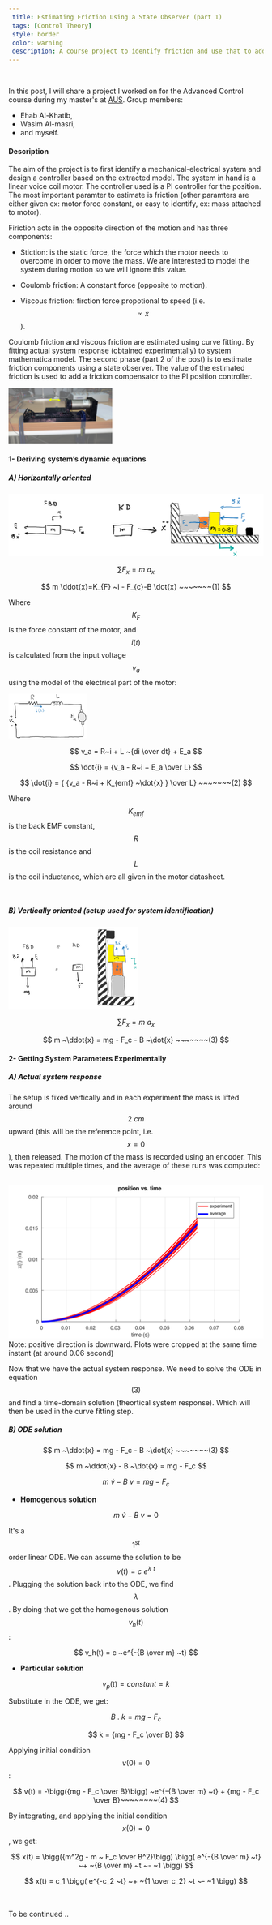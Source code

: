 ```yaml
---
 title: Estimating Friction Using a State Observer (part 1)
 tags: [Control Theory]
 style: border
 color: warning
 description: A course project to identify friction and use that to add a friction compensator to the PI position controller.
---
```


<!-- Mathjax Support --> <script type="text/javascript" async  src="https://cdn.mathjax.org/mathjax/latest/MathJax.js?config=TeX-MML-AM_CHTML"> </script>
<br>

In this post, I will share a project I worked on for the Advanced Control course during my master's at [AUS](https://www.aus.edu/).  Group members: 

- Ehab Al-Khatib,
- Wasim Al-masri,
- and myself.

#### **Description**

The aim of the project is to first identify a mechanical-electrical system and design a controller based on the extracted model. The system in hand is a linear voice coil motor. The controller used is a PI controller for the position. The most important paramter to estimate is friction (other paramters are either given ex: motor force constant, or easy to identify, ex: mass attached to motor). 

Firiction acts in the opposite direction of the motion and has three components:

- Stiction: is the static force, the force which the motor needs to overcome in order to move the mass. We are interested 
to model the system during motion so we will ignore this value.

- Coulomb friction: A constant force (opposite to motion).

- Viscous friction: firction force propotional to speed (i.e. $$ \propto \dot{x} $$).


 Coulomb friction and viscous friction are estimated using curve fitting. By fitting actual system response (obtained experimentally) to system mathematica model. The second phase (part 2 of the post) is to estimate friction components using a state observer. The value of the estimated friction is used to add a friction compensator to the PI position controller.

<img src="/assets/images/blog/friction/linear_motor.jpg" style="zoom: 20%;" />




#### **1- Deriving system’s dynamic equations**

##### A) Horizontally oriented

![](/assets/images/blog/friction/FBD.png)




$$
\sum F_x = m ~a_x
$$

$$
m \ddot{x}=K_{F} ~i - F_{c}-B \dot{x} ~~~~~~~(1)
$$


Where $$K_F$$ is the force constant of the motor, and $$i(t)$$ is calculated from the input voltage $$v_a$$ using the model of the electrical part of the motor:


<img src="/assets/images/blog/friction/circuit_diagram.png" style="zoom: 15%;" />

$$
v_a = R~i + L ~{di \over dt} + E_a
$$

$$
\dot{i} = {v_a - R~i + E_a \over L}
$$

$$
\dot{i} = { {v_a - R~i + K_{emf} ~\dot{x} } \over L} ~~~~~~~(2)
$$

Where $$K_{emf}$$ is the back EMF constant, $$R$$ is the coil resistance and $$L$$ is the coil
inductance, which are all given in the motor datasheet.

<br>

##### B) Vertically oriented (setup used for system identification)

<img src="/assets/images/blog/friction/FBD_vertical.png" style="zoom: 25%;" />


$$
\sum F_x = m ~a_x
$$


$$
 m ~\ddot{x} = mg - F_c - B ~\dot{x} ~~~~~~~(3)
$$


#### **2- Getting System Parameters Experimentally**

##### A) Actual system response

The setup is fixed vertically and in each experiment the mass is lifted around $$2 ~cm$$ upward (this will be the reference point, i.e. $$ x = 0 $$), then released. The motion of the mass is recorded using an encoder. This was repeated multiple times, and the average of these runs was computed:

<br>
<img src="/assets/images/blog/friction/figure.svg" style="zoom: 100%;" />
Note: positive direction is downward. Plots were cropped at the same time instant (at around 0.06 second)

<br>

Now that we have the actual system response. We need to solve the ODE in equation $$(3)$$ and find a time-domain solution (theortical system response). Which will then be used in the curve fitting step.

##### B) ODE solution

$$
 m ~\ddot{x} = mg - F_c - B ~\dot{x} ~~~~~~~(3)
$$

$$
 m ~\ddot{x} - B ~\dot{x} = mg - F_c
$$

$$
 m ~\dot{v} - B ~v = mg - F_c
$$

- **Homogenous solution**

$$
 m ~\dot{v} - B ~v = 0
$$

It's a $$1^{st}$$ order linear ODE. We can assume the solution to be $$ v(t) = c ~e^{\lambda ~t} $$.
Plugging the solution back into the ODE, we find $$ \lambda $$. By doing that we get the homogenous solution $$v_h(t)$$:

$$
v_h(t) = c ~e^{-{B \over m} ~t}
$$


- **Particular solution**

$$
v_p(t) = constant = k
$$

Substitute in the ODE, we get:

$$
B ~.~ k = mg - F_c
$$

$$
k = {mg - F_c \over B}
$$


Applying initial condition $$ v(0) = 0 $$:

$$
v(t) = -\bigg({mg - F_c \over B}\bigg) ~e^{-{B \over m} ~t} + {mg - F_c \over B}~~~~~~~~(4)
$$


By integrating, and applying the initial condition $$x(0) = 0$$, we get:

$$
x(t) = \bigg({m^2g - m ~ F_c \over B^2}\bigg) \bigg( e^{-{B \over m} ~t} ~+ ~{B \over m} ~t  ~- ~1 \bigg)
$$

$$
x(t) = c_1 \bigg( e^{-c_2 ~t} ~+ ~{1 \over c_2} ~t  ~- ~1 \bigg)
$$

<br>
<br>
To be continued ..







<br>
<br>
<br>
<br>
